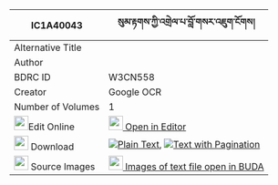 |IC1A40043|སུམ་རྟགས་ཀྱི་འགྲེལ་པ་བློ་གསར་འཇུག་ངོགས། 
| --- | --- 
|Alternative Title |
|Author | 
|BDRC ID | W3CN558
|Creator | Google OCR
|Number of Volumes| 1
|<img width="25" src="https://img.icons8.com/color/25/000000/edit-property.png">Edit Online| [<img width="25" src="https://avatars.githubusercontent.com/u/45091458?s=200&v=4"> Open in Editor](http://editor.openpecha.org/IC1A40043)
|<img width="25" src="https://img.icons8.com/fluent/48/000000/download-2.png"/>  Download | [![](https://img.icons8.com/color/20/000000/txt.png)Plain Text](https://github.com/Openpecha/IC1A40043/releases/download/v1/sum_tak_kyi_drelpa_lo_ge_ra_ju_plain_IC1A40043.zip), [![](https://img.icons8.com/color/20/000000/txt.png)Text with Pagination](https://github.com/Openpecha/IC1A40043/releases/download/v1/sum_tak_kyi_drelpa_lo_ge_ra_ju_pages_IC1A40043.zip)
|<img width="25" src="https://img.icons8.com/plasticine/100/000000/pictures-folder.png"/>  Source Images | [<img width="25" src="https://library.bdrc.io/icons/BUDA-small.svg"> Images of text file open in BUDA](https://library.bdrc.io/show/bdr:W3CN558)